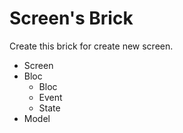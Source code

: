 # Screen's Brick

Create this brick for create new screen.

- Screen
- Bloc
    - Bloc
    - Event
    - State
- Model